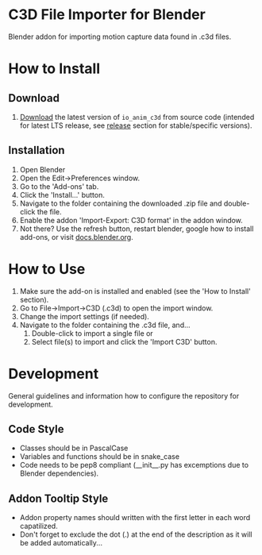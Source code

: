 # C3D File Importer for Blender

Blender addon for importing motion capture data found in .c3d files.

# How to Install

Download
-------
1. [Download](https://github.com/MattiasFredriksson/io_anim_c3d/archive/master.zip) the latest version of `io_anim_c3d` from source code (intended for latest LTS release, see [release](https://github.com/MattiasFredriksson/io_anim_c3d/releases) section for stable/specific versions).


Installation
-------
1. Open Blender
2. Open the Edit->Preferences window.
3. Go to the 'Add-ons' tab.
4. Click the 'Install...' button.
5. Navigate to the folder containing the downloaded .zip file and double-click the file.
6. Enable the addon 'Import-Export: C3D format' in the addon window.
7. Not there? Use the refresh button, restart blender, google how to install add-ons, or visit [docs.blender.org](https://docs.blender.org/manual/en/latest/editors/preferences/addons.html).


# How to Use

1. Make sure the add-on is installed and enabled (see the 'How to Install' section).
2. Go to File->Import->C3D (.c3d) to open the import window.
3. Change the import settings (if needed).
4. Navigate to the folder containing the .c3d file, and... 
    1. Double-click to import a single file or
    2. Select file(s) to import and click the 'Import C3D' button.

# Development

General guidelines and information how to configure the repository for development.

Code Style
-------
- Classes should be in PascalCase
- Variables and functions should be in snake_case
- Code needs to be pep8 compliant (\_\_init\_\_.py has excemptions due to Blender dependencies).

Addon Tooltip Style
-------

- Addon property names should written with the first letter in each word capatilized.
- Don't forget to exclude the dot (.) at the end of the description as it will be added automatically...
